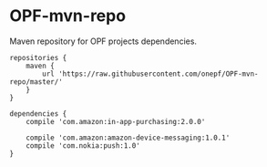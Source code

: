 OPF-mvn-repo
============

Maven repository for OPF projects dependencies.

```
repositories {
    maven {
        url 'https://raw.githubusercontent.com/onepf/OPF-mvn-repo/master/'
    }
}
```

```
dependencies {
    compile 'com.amazon:in-app-purchasing:2.0.0'
    
    compile 'com.amazon:amazon-device-messaging:1.0.1'
    compile 'com.nokia:push:1.0'
}
```
